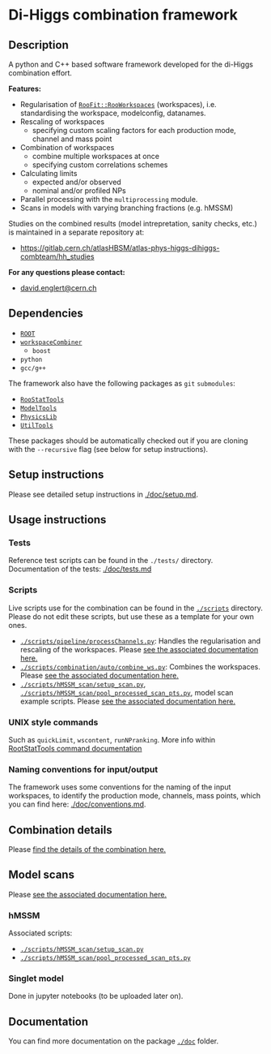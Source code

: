 # Di-Higgs combination framework

## Description

A python and C++ based software framework developed for the di-Higgs combination effort.

**Features:**
- Regularisation of [`RooFit::RooWorkspaces`][RooWorkspace] (workspaces), i.e. standardising the
    workspace, modelconfig, datanames.
- Rescaling of workspaces
    - specifying custom scaling factors for each production mode, channel and mass point
- Combination of workspaces
    - combine multiple workspaces at once
    - specifying custom correlations schemes
- Calculating limits
    - expected and/or observed
    - nominal and/or profiled NPs
- Parallel processing with the `multiprocessing` module.
- Scans in models with varying branching fractions (e.g. hMSSM)

Studies on the combined results (model intrepretation, sanity checks, etc.) is maintained in a
separate repository at:
- https://gitlab.cern.ch/atlasHBSM/atlas-phys-higgs-dihiggs-combteam/hh_studies

**For any questions please contact:**
- david.englert@cern.ch

## Dependencies

- [`ROOT`][ROOT]
- [`workspaceCombiner`][workspaceCombiner]
    - `boost`
- `python`
- `gcc/g++`

The framework also have the following packages as `git` `submodules`:
- [`RooStatTools`][RooStatTools]
- [`ModelTools`][ModelTools]
- [`PhysicsLib`][PhysicsLib]
- [`UtilTools`][UtilTools]

These packages should be automatically checked out if you are cloning with the `--recursive` flag
(see below for setup instructions).

## Setup instructions

Please see detailed setup instructions in [./doc/setup.md](./doc/setup.md).

## Usage instructions

### Tests

Reference test scripts can be found in the `./tests/` directory.
Documentation of the tests: [./doc/tests.md][tests]

### Scripts

Live scripts use for the combination can be found in the [`./scripts`](./scripts) directory.
Please do not edit these scripts, but use these as a template for your own ones.

- [`./scripts/pipeline/processChannels.py`](./scripts/pipeline/processChannels.py): Handles the regularisation and rescaling of the
    workspaces. Please [see the associated documentation here.][processChannels_doc]
- [`./scripts/combination/auto/combine_ws.py`](./scripts/combination/auto/combine_ws.py): Combines the workspaces.
    Please [see the associated documentation here.][combine_ws_doc]
- [`./scripts/hMSSM_scan/setup_scan.py`](./scripts/hMSSM_scan/setup_scan.py),
    [`./scripts/hMSSM_scan/pool_processed_scan_pts.py`](./scripts/hMSSM_scan/pool_processed_scan_pts.py),
    model scan example scripts. Please [see the associated documentation here.][model_scan_doc]

### UNIX style commands

Such as `quickLimit`, `wscontent`, `runNPranking`.
More info within [RootStatTools command documentation](https://gitlab.cern.ch/atlasHBSM/atlas-phys-higgs-dihiggs-combteam/RooStatTools/blob/master/doc/cmd/commands.md)

### Naming conventions for input/output

The framework uses some conventions for the naming of the input workspaces, to identify the
production mode, channels, mass points, which you can find here:
[./doc/conventions.md][conventions].

## Combination details

Please [find the details of the combination here.][combination_details]

## Model scans

Please [see the associated documentation here.][model_scan_doc]

### hMSSM

Associated scripts:
- [`./scripts/hMSSM_scan/setup_scan.py`](./scripts/hMSSM_scan/setup_scan.py)
- [`./scripts/hMSSM_scan/pool_processed_scan_pts.py`](./scripts/hMSSM_scan/pool_processed_scan_pts.py)

### Singlet model

Done in jupyter notebooks (to be uploaded later on).

## Documentation

You can find more documentation on the package [`./doc`](./doc) folder.


[combination_details]: ./doc/combination_details.md
[tests]: ./doc/tests.md
[hh_combination_fw]: https://gitlab.cern.ch/atlasHBSM/atlas-phys-higgs-dihiggs-combteam/hh_combination_fw
[workspaceCombiner]: https://twiki.cern.ch/twiki/bin/viewauth/AtlasProtected/WorkspaceCombiner
[workspaceCombiner_install]: https://twiki.cern.ch/twiki/bin/viewauth/AtlasProtected/WorkspaceCombiner#Installation
[workspaceCombiner_combination]: https://twiki.cern.ch/twiki/bin/viewauth/AtlasProtected/WorkspaceCombiner#Workspace_combination
[ROOT]: https://root.cern.ch/ 
[RooWorkspace]: https://root.cern.ch/doc/master/classRooWorkspace.html
[RooStatTools]: https://gitlab.cern.ch/atlasHBSM/atlas-phys-higgs-dihiggs-combteam/RooStatTools
[ModelTools]: https://gitlab.cern.ch/atlasHBSM/atlas-phys-higgs-dihiggs-combteam/ModelTools
[UtilTools]: https://gitlab.cern.ch/atlasHBSM/atlas-phys-higgs-dihiggs-combteam/UtilTools
[PhysicsLib]: https://gitlab.cern.ch/atlasHBSM/atlas-phys-higgs-dihiggs-combteam/PhysicsLib
[how_to_update]: ./doc/for_analysis_contacts.md
[conventions]: ./doc/conventions.md
[processChannels_doc]: ./doc/processChannels.md
[combine_ws_doc]: ./doc/combine_ws.md
[model_scan_doc]: ./doc/model_scan.md
